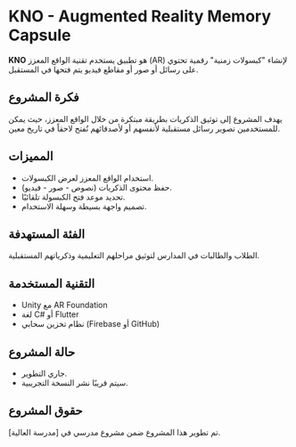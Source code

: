 # KNO - Augmented Reality Memory Capsule

**KNO** هو تطبيق يستخدم تقنية الواقع المعزز (AR) لإنشاء "كبسولات زمنية" رقمية تحتوي على رسائل أو صور أو مقاطع فيديو يتم فتحها في المستقبل.

## فكرة المشروع
يهدف المشروع إلى توثيق الذكريات بطريقة مبتكرة من خلال الواقع المعزز، حيث يمكن للمستخدمين تصوير رسائل مستقبلية لأنفسهم أو لأصدقائهم تُفتح لاحقاً في تاريخ معين.

## المميزات
- استخدام الواقع المعزز لعرض الكبسولات.
- حفظ محتوى الذكريات (نصوص - صور - فيديو).
- تحديد موعد فتح الكبسولة تلقائيًا.
- تصميم واجهة بسيطة وسهلة الاستخدام.

## الفئة المستهدفة
الطلاب والطالبات في المدارس لتوثيق مراحلهم التعليمية وذكرياتهم المستقبلية.

## التقنية المستخدمة
- Unity مع AR Foundation
- لغة C# أو Flutter
- نظام تخزين سحابي (Firebase أو GitHub)

## حالة المشروع
- جاري التطوير.
- سيتم قريبًا نشر النسخة التجريبية.

## حقوق المشروع
تم تطوير هذا المشروع ضمن مشروع مدرسي في [مدرسة العالية].
